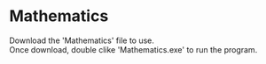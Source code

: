 # Mathematics
Download the 'Mathematics' file to use. <br />
Once download, double clike 'Mathematics.exe' to run the program. <br />
